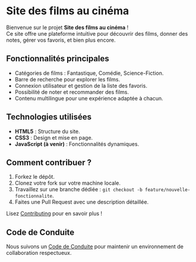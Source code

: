 # Site des films au cinéma

Bienvenue sur le projet **Site des films au cinéma** !  
Ce site offre une plateforme intuitive pour découvrir des films, donner des notes, gérer vos favoris, et bien plus encore.

## Fonctionnalités principales
- Catégories de films : Fantastique, Comédie, Science-Fiction.
- Barre de recherche pour explorer les films.
- Connexion utilisateur et gestion de la liste des favoris.
- Possibilité de noter et recommander des films.
- Contenu multilingue pour une expérience adaptée à chacun.

## Technologies utilisées
- **HTML5** : Structure du site.
- **CSS3** : Design et mise en page.
- **JavaScript (à venir)** : Fonctionnalités dynamiques.

## Comment contribuer ?
1. Forkez le dépôt.
2. Clonez votre fork sur votre machine locale.
3. Travaillez sur une branche dédiée : `git checkout -b feature/nouvelle-fonctionnalite`.
4. Faites une Pull Request avec une description détaillée.

Lisez [Contributing](Contributing.md) pour en savoir plus !

## Code de Conduite
Nous suivons un [Code de Conduite](Code_of_Conduct.md) pour maintenir un environnement de collaboration respectueux.
